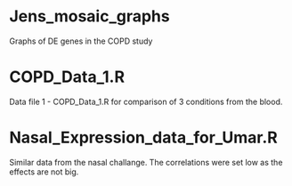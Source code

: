 # Jens_mosaic_graphs
Graphs of DE genes in the COPD study 

# COPD_Data_1.R
Data file 1 - COPD_Data_1.R for comparison of 3 conditions from the blood.

# Nasal_Expression_data_for_Umar.R
Similar data from the nasal challange. The correlations were set low as the effects are not big.



